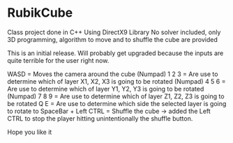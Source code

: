 # RubikCube

Class project done in C++ Using DirectX9 Library
No solver included, only 3D programming, algorithm to move and to shuffle the cube are provided

This is an initial release. Will probably get upgraded because the inputs are quite terrible for the user right now.

WASD = Moves the camera around the cube
(Numpad) 1 2 3 = Are use to determine which of layer X1, X2, X3 is going to be rotated 
(Numpad) 4 5 6 = Are use to determine which of layer Y1, Y2, Y3 is going to be rotated 
(Numpad) 7 8 9 = Are use to determine which of layer Z1, Z2, Z3 is going to be rotated 
Q E = Are use to determine which side the selected layer is going to rotate to
SpaceBar + Left CTRL = Shuffle the cube -> added the Left CTRL to stop the player hitting unintentionally the shuffle button.

Hope you like it

